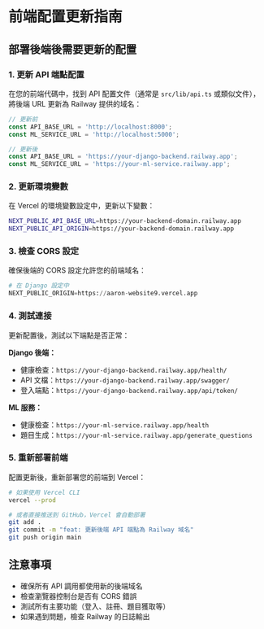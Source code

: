 # 前端配置更新指南

## 部署後端後需要更新的配置

### 1. 更新 API 端點配置

在您的前端代碼中，找到 API 配置文件（通常是 `src/lib/api.ts` 或類似文件），將後端 URL 更新為 Railway 提供的域名：

```typescript
// 更新前
const API_BASE_URL = 'http://localhost:8000';
const ML_SERVICE_URL = 'http://localhost:5000';

// 更新後
const API_BASE_URL = 'https://your-django-backend.railway.app';
const ML_SERVICE_URL = 'https://your-ml-service.railway.app';
```

### 2. 更新環境變數

在 Vercel 的環境變數設定中，更新以下變數：

```bash
NEXT_PUBLIC_API_BASE_URL=https://your-backend-domain.railway.app
NEXT_PUBLIC_API_ORIGIN=https://your-backend-domain.railway.app
```

### 3. 檢查 CORS 設定

確保後端的 CORS 設定允許您的前端域名：

```python
# 在 Django 設定中
NEXT_PUBLIC_ORIGIN=https://aaron-website9.vercel.app
```

### 4. 測試連接

更新配置後，測試以下端點是否正常：

**Django 後端：**
- 健康檢查：`https://your-django-backend.railway.app/health/`
- API 文檔：`https://your-django-backend.railway.app/swagger/`
- 登入端點：`https://your-django-backend.railway.app/api/token/`

**ML 服務：**
- 健康檢查：`https://your-ml-service.railway.app/health`
- 題目生成：`https://your-ml-service.railway.app/generate_questions`

### 5. 重新部署前端

配置更新後，重新部署您的前端到 Vercel：

```bash
# 如果使用 Vercel CLI
vercel --prod

# 或者直接推送到 GitHub，Vercel 會自動部署
git add .
git commit -m "feat: 更新後端 API 端點為 Railway 域名"
git push origin main
```

## 注意事項

- 確保所有 API 調用都使用新的後端域名
- 檢查瀏覽器控制台是否有 CORS 錯誤
- 測試所有主要功能（登入、註冊、題目獲取等）
- 如果遇到問題，檢查 Railway 的日誌輸出
